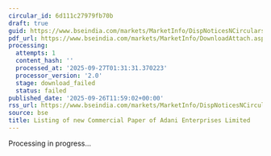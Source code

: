 ```yaml
---
circular_id: 6d111c27979fb70b
draft: true
guid: https://www.bseindia.com/markets/MarketInfo/DispNoticesNCirculars.aspx?Noticeid={C944FDDA-2BA2-4D59-A27D-9751D142DC62}&noticeno=20250926-39&dt=09/26/2025&icount=39&totcount=76&flag=0
pdf_url: https://www.bseindia.com/markets/MarketInfo/DownloadAttach.aspx?id=20250926-39&attachedId=
processing:
  attempts: 1
  content_hash: ''
  processed_at: '2025-09-27T01:31:31.370223'
  processor_version: '2.0'
  stage: download_failed
  status: failed
published_date: '2025-09-26T11:59:02+00:00'
rss_url: https://www.bseindia.com/markets/MarketInfo/DispNoticesNCirculars.aspx?Noticeid={C944FDDA-2BA2-4D59-A27D-9751D142DC62}&noticeno=20250926-39&dt=09/26/2025&icount=39&totcount=76&flag=0
source: bse
title: Listing of new Commercial Paper of Adani Enterprises Limited
---
```


Processing in progress...
